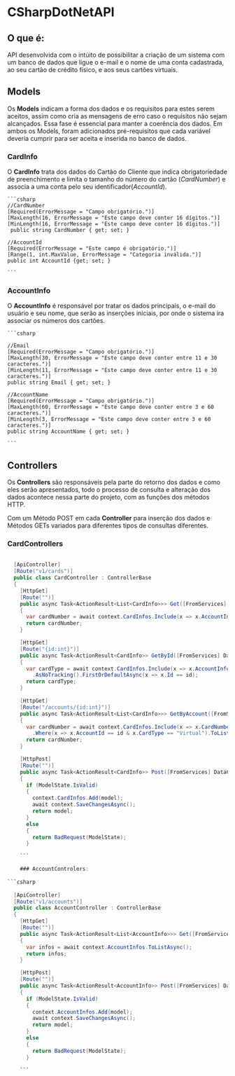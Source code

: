 # CSharpDotNetAPI

## O que é: 

API desenvolvida com o intúito de possibilitar a criação de um sistema com um banco de dados que ligue o e-mail e o nome
de uma conta cadastrada, ao seu cartão de crédito físico, e aos seus cartões virtuais.

## Models

  Os **Models** indicam a forma dos dados e os requisitos para estes serem aceitos, assim como cria as mensagens de erro
  caso o requisitos não sejam alcançados. Essa fase é essencial para manter a coerência dos dados. Em ambos os Models,
  foram adicionados pré-requisitos que cada variável deveria cumprir para ser aceita e inserida no banco de dados.

### CardInfo

  O **CardInfo** trata dos dados do Cartão do Cliente que indica obrigatoriedade de preenchimento e limita o tamanho do 
  número do cartão (*CardNumber*) e associa a uma conta pelo seu identificador(*AccountId*).

    ```csharp
    //CardNumber
    [Required(ErrorMessage = "Campo obrigatório.")]
    [MaxLength(16, ErrorMessage = "Este campo deve conter 16 dígitos.")]
    [MinLength(16, ErrorMessage = "Este campo deve conter 16 dígitos.")]   
     public string CardNumber { get; set; }

    //AccountId
    [Required(ErrorMessage = "Este campo é obrigatório.")]
    [Range(1, int.MaxValue, ErrorMessage = "Categoria inválida.")]
    public int AccountId {get; set; }

    ```

### AccountInfo

  O **AccountInfo** é responsável por tratar os dados principais, o e-mail do usuário e seu nome, que serão as inserções
  iniciais, por onde o sistema ira associar os números dos cartões.

    ```csharp
    
    //Email
    [Required(ErrorMessage = "Campo obrigatório.")]
    [MaxLength(30, ErrorMessage = "Este campo deve conter entre 11 e 30 caracteres.")]
    [MinLength(11, ErrorMessage = "Este campo deve conter entre 11 e 30 caracteres.")]
    public string Email { get; set; }

    //AccountName
    [Required(ErrorMessage = "Campo obrigatório.")]
    [MaxLength(60, ErrorMessage = "Este campo deve conter entre 3 e 60 caracteres.")]
    [MinLength(3, ErrorMessage = "Este campo deve conter entre 3 e 60 caracteres.")]
    public string AccountName { get; set; }

    ```

## Controllers

Os **Controllers** são responsáveis pela parte do retorno dos dados e como eles serão apresentados, todo o processo de
consulta e alteração dos dados acontece nessa parte do projeto, com as funções dos métodos HTTP.

Com um Método POST em cada **Controller** para inserção dos dados e Métodos GETs variados para diferentes tipos de 
consultas diferentes. 

### CardControllers

```csharp
    
  [ApiController]
  [Route("v1/cards")]
  public class CardController : ControllerBase
  {
    [HttpGet]
    [Route("")]
    public async Task<ActionResult<List<CardInfo>>> Get([FromServices] DataContext context)
    {
      var cardNumber = await context.CardInfos.Include(x => x.AccountInfo).ToListAsync();
      return cardNumber;
    }

    [HttpGet]
    [Route("{id:int}")]
    public async Task<ActionResult<CardInfo>> GetById([FromServices] DataContext context, int id)
    {
      var cardType = await context.CardInfos.Include(x => x.AccountInfo)
        .AsNoTracking().FirstOrDefaultAsync(x => x.Id == id);
      return cardType;
    }

    [HttpGet]
    [Route("/accounts/{id:int}")]
    public async Task<ActionResult<List<CardInfo>>> GetByAccount([FromServices] DataContext context, int id)
    {
      var cardNumber = await context.CardInfos.Include(x => x.CardNumber).AsNoTracking()
        .Where(x => x.AccountId == id & x.CardType == "Virtual").ToListAsync();
      return cardNumber;
    }

    [HttpPost]
    [Route("")]
    public async Task<ActionResult<CardInfo>> Post([FromServices] DataContext context, [FromBody] CardInfo model)
    {
      if (ModelState.IsValid)
      { 
        context.CardInfos.Add(model);
        await context.SaveChangesAsync();
        return model;
      }
      else 
      {
        return BadRequest(ModelState);
      }

    ```

    ### AccountControlers:
    
```csharp
    
  [ApiController]
  [Route("v1/accounts")]
  public class AccountController : ControllerBase
  {
    [HttpGet]
    [Route("")]
    public async Task<ActionResult<List<AccountInfo>>> Get([FromServices] DataContext context)
    {
      var infos = await context.AccountInfos.ToListAsync();
      return infos;
    }

    [HttpPost]
    [Route("")]
    public async Task<ActionResult<AccountInfo>> Post([FromServices] DataContext context, [FromBody] AccountInfo model)
    {
      if (ModelState.IsValid)
      {
        context.AccountInfos.Add(model);
        await context.SaveChangesAsync();
        return model;
      }
      else
      {
        return BadRequest(ModelState);
      }

    ```
